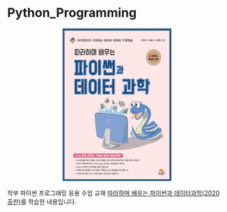 # Python_Programming

<p align='center'>
    <img src='파이썬과 데이터 과학.jpg' width='250' height='350'>
</p>

학부 파이썬 프로그래밍 응용 수업 교재 [따라하며 배우는 파이썬과 데이터과학(2020 출판)](https://github.com/dongupak/DataSciPy)를 학습한 내용입니다.